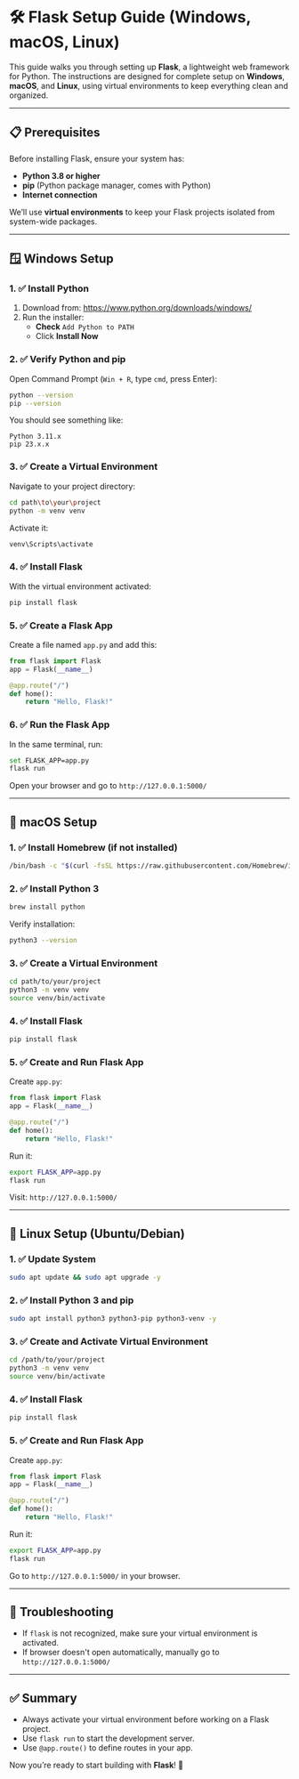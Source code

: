 # 🛠️ Flask Setup Guide (Windows, macOS, Linux)

This guide walks you through setting up **Flask**, a lightweight web framework for Python. The instructions are designed for complete setup on **Windows**, **macOS**, and **Linux**, using virtual environments to keep everything clean and organized.

---

## 📋 Prerequisites

Before installing Flask, ensure your system has:

- **Python 3.8 or higher**
- **pip** (Python package manager, comes with Python)
- **Internet connection**

We’ll use **virtual environments** to keep your Flask projects isolated from system-wide packages.

---

## 🪟 Windows Setup

### 1. ✅ Install Python

1. Download from: https://www.python.org/downloads/windows/
2. Run the installer:
   - **Check** `Add Python to PATH`
   - Click **Install Now**

### 2. ✅ Verify Python and pip

Open Command Prompt (`Win + R`, type `cmd`, press Enter):

```bash
python --version
pip --version
```

You should see something like:

```
Python 3.11.x
pip 23.x.x
```

### 3. ✅ Create a Virtual Environment

Navigate to your project directory:

```bash
cd path\to\your\project
python -m venv venv
```

Activate it:

```bash
venv\Scripts\activate
```

### 4. ✅ Install Flask

With the virtual environment activated:

```bash
pip install flask
```

### 5. ✅ Create a Flask App

Create a file named `app.py` and add this:

```python
from flask import Flask
app = Flask(__name__)

@app.route("/")
def home():
    return "Hello, Flask!"
```

### 6. ✅ Run the Flask App

In the same terminal, run:

```bash
set FLASK_APP=app.py
flask run
```

Open your browser and go to `http://127.0.0.1:5000/`

---

## 🍎 macOS Setup

### 1. ✅ Install Homebrew (if not installed)

```bash
/bin/bash -c "$(curl -fsSL https://raw.githubusercontent.com/Homebrew/install/HEAD/install.sh)"
```

### 2. ✅ Install Python 3

```bash
brew install python
```

Verify installation:

```bash
python3 --version
```

### 3. ✅ Create a Virtual Environment

```bash
cd path/to/your/project
python3 -m venv venv
source venv/bin/activate
```

### 4. ✅ Install Flask

```bash
pip install flask
```

### 5. ✅ Create and Run Flask App

Create `app.py`:

```python
from flask import Flask
app = Flask(__name__)

@app.route("/")
def home():
    return "Hello, Flask!"
```

Run it:

```bash
export FLASK_APP=app.py
flask run
```

Visit: `http://127.0.0.1:5000/`

---

## 🐧 Linux Setup (Ubuntu/Debian)

### 1. ✅ Update System

```bash
sudo apt update && sudo apt upgrade -y
```

### 2. ✅ Install Python 3 and pip

```bash
sudo apt install python3 python3-pip python3-venv -y
```

### 3. ✅ Create and Activate Virtual Environment

```bash
cd /path/to/your/project
python3 -m venv venv
source venv/bin/activate
```

### 4. ✅ Install Flask

```bash
pip install flask
```

### 5. ✅ Create and Run Flask App

Create `app.py`:

```python
from flask import Flask
app = Flask(__name__)

@app.route("/")
def home():
    return "Hello, Flask!"
```

Run it:

```bash
export FLASK_APP=app.py
flask run
```

Go to `http://127.0.0.1:5000/` in your browser.

---

## 🧠 Troubleshooting

- If `flask` is not recognized, make sure your virtual environment is activated.
- If browser doesn't open automatically, manually go to `http://127.0.0.1:5000/`

---

## ✅ Summary

- Always activate your virtual environment before working on a Flask project.
- Use `flask run` to start the development server.
- Use `@app.route()` to define routes in your app.

Now you’re ready to start building with **Flask**! 🚀
